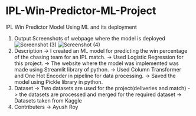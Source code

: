 # IPL-Win-Predictor-ML-Project
IPL Win Predictor Model Using ML and its deployment
1. Output
Screenshots of webpage where the model is deployed
![Screenshot (3)](https://user-images.githubusercontent.com/94052139/141647686-61aeace2-68b4-4944-90f6-f4f32a6917fb.png)
![Screenshot (4)](https://user-images.githubusercontent.com/94052139/141647689-7fb2db5a-c2a5-4bbe-87e6-436839df79ff.png)
2. Description
  -> I created an ML model for predicting the win percentage of the chasing team for an IPL match. 
  -> Used Logistic Regression for this project.
  -> The website where the model was implemented was made using Streamlit library of python.
  -> Used Column Transformer and One Hot Encoder in pipeline for data processing.
  -> Saved the model using Pickle library in python.
 3. Dataset
  -> Two datasets are used for the project(deliveries and match)
  -> the datasets are processed and merged for the required dataset
  -> Datasets taken from Kaggle
 5. Contributers
  -> Ayush Roy
